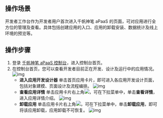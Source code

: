 ## 操作场景
开发者工作台作为开发者用户首次进入千帆神笔 aPaaS 的页面，可对应用进行全方位的管理及查看。具体包括创建应用的入口、应用的卸载安装、数据统计及线上环境的预览等。

## 操作步骤
1. 登录 [千帆神笔 aPaaS 控制台](https://apaas.cloud.tencent.com/)，进入控制台首页。
2. 在控制台首页，您可以查看开发者目前正在开发、设计及运行中的应用情况。           
![img](https://qcloudimg.tencent-cloud.cn/raw/3a91e5f867706f4dc056db32984f863e.png)
	- **进入应用开发设计器**
	单击首页应用卡片，即可进入各应用开发设计页面，包括对象建模、页面设计及流程编排。
	![img](https://qcloudimg.tencent-cloud.cn/raw/aae6a8a94ff088b862e680e673074eea.gif)
	- **查看应用详情**
	单击应用卡片右上角![](https://qcloudimg.tencent-cloud.cn/raw/3ab016910ee4fda0fb92be736aa88800.png)，可在下拉菜单中，单击**查看详情**，进入应用详情介绍。
	![img](https://qcloudimg.tencent-cloud.cn/raw/0ba4388364653cccd7c706473a0614a3.gif)
	- **卸载应用**
	单击应用卡片右上角![](https://qcloudimg.tencent-cloud.cn/raw/3ab016910ee4fda0fb92be736aa88800.png)，可在下拉菜单中，单击**卸载应用**，即可将该应用卸载，应用卸载不可恢复。
	![img](https://qcloudimg.tencent-cloud.cn/raw/c373240f0c9e7669e16631c8deca454c.png)
